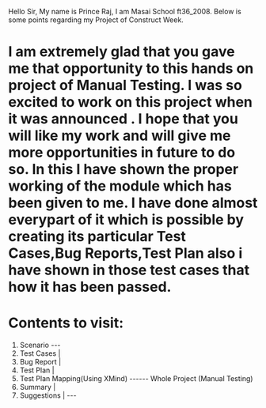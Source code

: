 Hello Sir, My name is Prince Raj, I am Masai School ft36_2008. Below is some points regarding my Project of Construct Week.

I am extremely glad that you gave me that opportunity to this hands on project of Manual Testing. I was so excited to work on this project when it was announced . I hope that
you will like my work and will give me more opportunities in future to do so. 
                             In this I have shown the proper working of the module which has been given to me. I have done almost everypart of it which is possible by creating its particular Test Cases,Bug Reports,Test Plan also i have shown in those test cases that how it has been passed. 
 ================
 Contents to visit:
 ================

1) Scenario                             ---
2) Test Cases                             |
3) Bug Report                             |
4) Test Plan                              |
5) Test Plan Mapping(Using XMind)         ------ Whole Project (Manual Testing)
6) Summary                                |
7) Suggestions                            |
                                       ---
